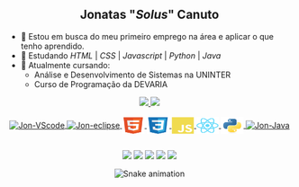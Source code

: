 ## <div align="center"> Jonatas "*Solus*" Canuto </div> 
- 👀 Estou em busca do meu primeiro emprego na área e aplicar o que tenho aprendido.
- 🌱 Estudando *HTML* | *CSS* | *Javascript* | *Python* | *Java*
- 💞️ Atualmente cursando:
  - Análise e Desenvolvimento de Sistemas na UNINTER
  - Curso de Programação da DEVARIA
<div align="center">
  <a href="https://github.com/jonatasac">
  <img height="180em" src="https://github-readme-stats.vercel.app/api?username=jonatasac&show_icons=true&theme=gotham&include_all_commits=true&count_private=true"/>
  <img height="180em" src="https://github-readme-stats.vercel.app/api/top-langs/?username=jonatasac&layout=compact&langs_count=7&theme=gotham"/>
</div>
<div style="display: inline_block" align="center"><br>
  <img align="center" alt="Jon-VScode" height="30" width="40" src="https://cdn.jsdelivr.net/gh/devicons/devicon/icons/vscode/vscode-original.svg">
  <img align="center" alt="Jon-eclipse" height="30" width="40" src="https://icons.iconarchive.com/icons/papirus-team/papirus-apps/512/eclipse-icon.png">
  <img align="center" alt="Jon-HTML" height="30" width="40" src="https://raw.githubusercontent.com/devicons/devicon/master/icons/html5/html5-original.svg">
  <img align="center" alt="Jon-CSS" height="30" width="40" src="https://raw.githubusercontent.com/devicons/devicon/master/icons/css3/css3-original.svg">
  <img align="center" alt="Jon-Js" height="30" width="40" src="https://raw.githubusercontent.com/devicons/devicon/master/icons/javascript/javascript-plain.svg">
  <img align="center" alt="Jon-React" height="30" width="40" src="https://raw.githubusercontent.com/devicons/devicon/master/icons/react/react-original.svg">
  <img align="center" alt="Jon-Python" height="30" width="40" src="https://raw.githubusercontent.com/devicons/devicon/master/icons/python/python-original.svg">
  <img align="center" alt="Jon-Java" height="40" width="50" src="https://cdn.jsdelivr.net/gh/devicons/devicon/icons/java/java-original.svg">
</div>

  ## 
  
<div align="center"> 
  <a href="https://instagram.com/jonatasac" target="_blank"><img src="https://img.shields.io/badge/-Instagram-%23E4405F?style=for-the-badge&logo=instagram&logoColor=white" target="_blank"></a> 
  <a href = "mailto:jonatas.ac@hotmail.com"><img src="https://img.shields.io/badge/Microsoft_Outlook-0078D4?style=for-the-badge&logo=microsoft-outlook&logoColor=white" target="_blank"></a>
  <a href="https://www.linkedin.com/in/joncanuto" target="_blank"><img src="https://img.shields.io/badge/-LinkedIn-%230077B5?style=for-the-badge&logo=linkedin&logoColor=white" target="_blank"></a>
  <a href="https://www.microsoft.com/pt-br/software-download/windows10" target="_blank"><img src="https://img.shields.io/badge/Windows-0078D6?style=for-the-badge&logo=windows&logoColor=white" target="_blank"></a>
  <a href="https://ubuntu.com/download/desktop" target="_blank"><img src="https://img.shields.io/badge/ubuntu-%23E95420.svg?&style=for-the-badge&logo=ubuntu&logoColor=white"></a>
 
  ![Snake animation](https://github.com/jonatasac/jonatasac/blob/output/github-contribution-grid-snake.svg)
 
</div>
